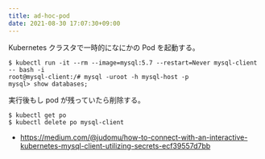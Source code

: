 ```yaml
---
title: ad-hoc-pod
date: 2021-08-30 17:07:30+09:00
---
```



Kubernetes クラスタで一時的になにかの Pod を起動する。

```shell
$ kubectl run -it --rm --image=mysql:5.7 --restart=Never mysql-client -- bash -i
root@mysql-client:/# mysql -uroot -h mysql-host -p
mysql> show databases;
```


実行後もし pod が残っていたら削除する。

```
$ kubectl get po
$ kubectl delete po mysql-client
```


- https://medium.com/@judomu/how-to-connect-with-an-interactive-kubernetes-mysql-client-utilizing-secrets-ecf39557d7bb
